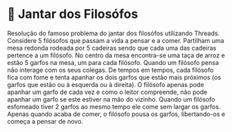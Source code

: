 # :spaghetti: Jantar dos Filosófos

Resolução do famoso problema do jantar dos filosófos utilizando Threads. Considere 5 filósofos que passam a vida a pensar e a comer. Partilham uma mesa redonda rodeada por 5 cadeiras sendo que cada uma das cadeiras pertence a um filósofo. No centro da mesa encontra-se uma taça de arroz e estão 5 garfos na mesa, um para cada filósofo.
Quando um filósofo pensa não interage com os seus colegas. De tempos em tempos, cada filósofo fica com fome e tenta apanhar os dois garfos que estão mais próximos (os garfos que estão ou à esquerda ou à direita). O filósofo apenas pode apanhar um garfo de cada vez e como o leitor compreende, não pode apanhar um garfo se este estiver na mão do vizinho. Quando um filósofo esfomeado tiver 2 garfos ao mesmo tempo ele come sem largar os garfos. Apenas quando acaba de comer, o filósofo pousa os garfos, libertando-os e começa a pensar de novo.
